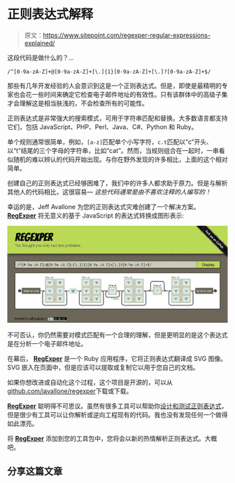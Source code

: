 # 正则表达式解释

> 原文：<https://www.sitepoint.com/regexper-regular-expressions-explained/>

这段代码是做什么的？…

```
/^[0-9a-zA-Z]+@[0-9a-zA-Z]+[\.]{1}[0-9a-zA-Z]+[\.]?[0-9a-zA-Z]+$/
```

那些有几年开发经验的人会意识到这是一个正则表达式。但是，即使是最精明的专家也会花一些时间来确定它检查电子邮件地址的有效性。只有该群体中的高级子集才会理解这是相当肤浅的，不会检查所有的可能性。

正则表达式是非常强大的搜索模式，可用于字符串匹配和替换。大多数语言都支持它们，包括 JavaScript、PHP、Perl、Java、C#、Python 和 Ruby。

单个规则通常很简单，例如，`[a-z]`匹配单个小写字符，`c.t`匹配以“c”开头、以“t”结尾的三个字母的字符串，比如“cat”。然而，当规则组合在一起时，一串看似随机的难以辨认的代码开始出现。与你在野外发现的许多相比，上面的这个相对简单。

创建自己的正则表达式已经够困难了，我们中的许多人都求助于原力。但是与解析其他人的代码相比，这很容易— *这些代码通常是由不喜欢注释的人编写的！*

幸运的是，Jeff Avallone 为您的正则表达式灾难创建了一个解决方案。 [**RegExper**](http://www.regexper.com/) 将无意义的基于 JavaScript 的表达式转换成图形表示:

[![Regexper](img/19f02cb6758ab13c5ae882f5182a2a61.png)](http://www.regexper.com/#%2F^[0-9a-zA-Z]%2B%40[0-9a-zA-Z]%2B[\.]{1}[0-9a-zA-Z]%2B[\.]%3F[0-9a-zA-Z]%2B%24%2F)

不可否认，你仍然需要对模式匹配有一个合理的理解，但是更明显的是这个表达式是在分析一个电子邮件地址。

在幕后， [**RegExper**](http://www.regexper.com/) 是一个 Ruby 应用程序，它将正则表达式翻译成 SVG 图像。SVG 嵌入在页面中，但是应该可以提取或复制它以用于您自己的文档。

如果你想改进或自动化这个过程，这个项目是开源的，可以从[github.com/javallone/regexper](https://github.com/javallone/regexper)下载或下载。

[**RegExper**](http://www.regexper.com/) 聪明得不可思议。虽然有很多工具可以帮助你[设计和测试正则表达式](http://regex.larsolavtorvik.com/)，但是很少有工具可以让你解析或逆向工程现有的代码。我也没有发现任何一个做得如此漂亮。

将 [**RegExper**](http://www.regexper.com/) 添加到您的工具包中，您将会以新的热情解析正则表达式。大概吧。

## 分享这篇文章